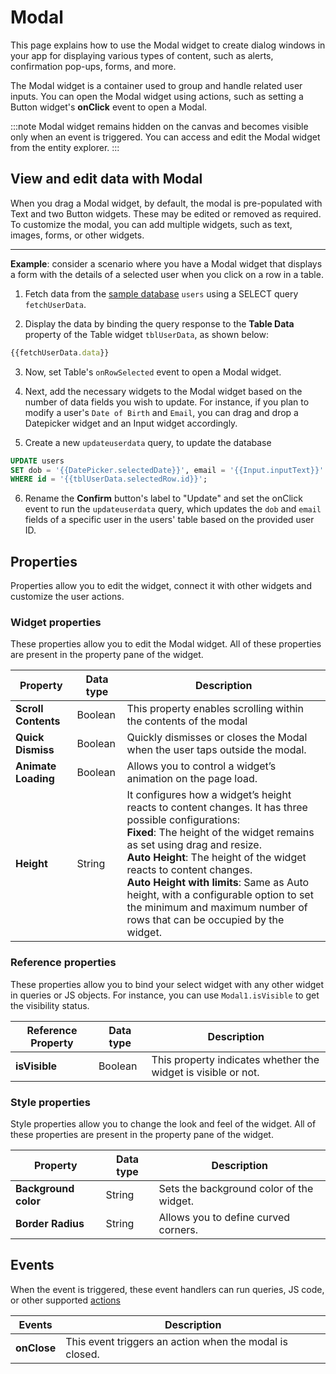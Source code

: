 # Modal


This page explains how to use the Modal widget to create dialog windows in your app for displaying various types of content, such as alerts, confirmation pop-ups, forms, and more.


<VideoEmbed host="youtube" videoId="s8cHVkhj3ec" title="Using the Modal widget" caption="Using the Modal widget"/>



The Modal widget is a container used to group and handle related user inputs. You can open the Modal widget using actions, such as setting a Button widget's **onClick** event to open a Modal.

:::note
Modal widget remains hidden on the canvas and becomes visible only when an event is triggered. You can access and edit the Modal widget from the entity explorer. 
:::

## View and edit data with Modal

When you drag a Modal widget, by default, the modal is pre-populated with Text and two Button widgets. These may be edited or removed as required. To customize the modal, you can add multiple widgets, such as text, images, forms, or other widgets.



---
**Example**: consider a scenario where you have a Modal widget that displays a form with the details of a selected user when you click on a row in a table.

1.  Fetch data from the [sample database](https://docs.appsmith.com/core-concepts/connecting-to-data-sources/connecting-to-databases#sample-databases) `users` using a SELECT query `fetchUserData`. 

2. Display the data by binding the query response to the **Table Data** property of the Table widget `tblUserData`, as shown below:

```js
{{fetchUserData.data}}
```

3.  Now, set Table's `onRowSelected` event to open a Modal widget.

4. Next, add the necessary widgets to the Modal widget based on the number of data fields you wish to update. For instance, if you plan to modify a user's `Date of Birth` and `Email`, you can drag and drop a Datepicker widget and an Input widget accordingly.

5. Create a new `updateuserdata` query, to update the database

```sql
UPDATE users
SET dob = '{{DatePicker.selectedDate}}', email = '{{Input.inputText}}'
WHERE id = '{{tblUserData.selectedRow.id}}';
```
6. Rename the **Confirm** button's label to "Update" and set the onClick event to run the `updateuserdata` query, which updates the `dob` and `email` fields of a specific user in the users' table based on the provided user ID.




## Properties

Properties allow you to edit the widget, connect it with other widgets and customize the user actions.


### Widget properties

These properties allow you to edit the Modal widget. All of these properties are present in the property pane of the widget.

|  Property   | Data type |  Description                                                                                                                                                                      |
| -----------------| ------------ | -------------------------------------------------------------------------------------------------------------------------------------------------------------------------------- |
| **Scroll Contents**  | Boolean    | This property enables scrolling within the contents of the modal |
| **Quick Dismiss**  | Boolean    | Quickly dismisses or closes the Modal when the user taps outside the modal. |
| **Animate Loading** | Boolean     | Allows you to control a widget’s animation on the page load.                |
| **Height**   | String       | It configures how a widget’s height reacts to content changes. It has three possible configurations:<br/>**Fixed**: The height of the widget remains as set using drag and resize.<br/>**Auto Height**: The height of the widget reacts to content changes.<br/>  **Auto Height with limits**: Same as Auto height, with a configurable option to set the minimum and maximum number of rows that can be occupied by the widget.                                      |


### Reference properties

These properties allow you to bind your select widget with any other widget in queries or JS objects. For instance, you can use `Modal1.isVisible` to get the visibility status.

| Reference Property | Data type | Description                                                                                                                                                    |
| ----------------- | ------------ | -------------------------------------------------------------------------------------------------------------------------------------------------- |
| **isVisible**  | Boolean | This property indicates whether the widget is visible or not. |

### Style properties

Style properties allow you to change the look and feel of the widget. All of these properties are present in the property pane of the widget.

|  Property   | Data type |  Description                                                                                                                                                                      |
| -----------------| ------------ | -------------------------------------------------------------------------------------------------------------------------------------------------------------------------------- |
| **Background color** | String | Sets the background color of the widget. |
| **Border Radius**    | String | Allows you to define curved corners.     |


## Events

When the event is triggered, these event handlers can run queries, JS code, or other supported [actions](/reference/appsmith-framework/widget-actions)


| Events      | Description                                                                                                                       |
| ----------- | --------------------------------------------------------------------------------------------------------------------------------- |
| **onClose** | This event triggers an action when the modal is closed.  |

